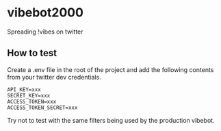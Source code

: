 # vibebot2000
Spreading !vibes on twitter

## How to test

Create a .env file in the root of the project and add the following contents from your twitter dev credentials.

```
API_KEY=xxx
SECRET_KEY=xxx
ACCESS_TOKEN=xxx
ACCESS_TOKEN_SECRET=xxx
```

Try not to test with the same filters being used by the production vibebot. 